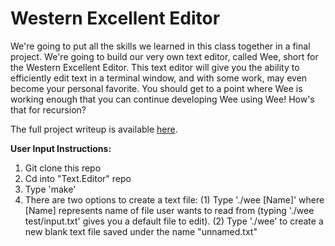 # Western Excellent Editor
We're going to put all the skills we learned in this class together in a final project. 
We're going to build our very own text editor, called Wee, short for the Western Excellent Editor. 
This text editor will give you the ability to efficiently edit text in a terminal window, 
and with some work, may even become your personal favorite. 
You should get to a point where Wee is working enough that you can continue developing Wee using Wee! 
How's that for recursion?

The full project writeup is available [here](https://docs.google.com/document/d/1k6GFOYSCLteJvejpsdNFI1JaIKLd92TM3L2t039Mnbg/edit?usp=sharing).

**User Input Instructions:**
1. Git clone this repo
2. Cd into "Text.Editor" repo
3. Type 'make'
4. There are two options to create a text file: (1) Type './wee [Name]' where [Name] represents name of file user wants to read from (typing './wee test/input.txt' gives you a default file to edit). (2) Type './wee' to create a new blank text file saved under the name "unnamed.txt"
